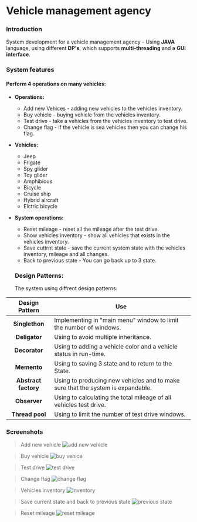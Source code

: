 # Vehicle management agency

### Introduction
System development for a vehicle management agency - Using **JAVA** language, using different **DP's**, which supports **multi-threading** and a **GUI interface**.

### System features
#### Perform 4 operations on many vehicles:
+ **Operations:**
  * Add new Vehices - adding new vehicles to the vehicles inventory.
  * Buy vehicle - buying vehicle from  the vehicles inventory.
  * Test drive - take a vehicles from the vehicles inventory to test drive.
  * Change flag - if the vehicle is sea vehicles then you can change his flag.
+ **Vehicles:**
  * Jeep
  * Frigate
  * Spy glider
  * Toy glider
  * Amphibious
  * Bicycle
  * Cruise ship
  * Hybrid aircraft
  * Elctric bicycle
+ **System operations:**
  * Reset mileage - reset all the mileage after the test drive.
  * Show vehicles inventory - show all vehicles that exists in the vehicles inventory.
  * Save cuttrnt state - save the current system state with the vehicles inventory, mileage and all changes.
  * Back to previous state - You can go back up to 3 state.
  
  ### Design Patterns:
  The system using diffrent design patterns:
  
|Design Pattern  | Use |
| :-------------: | ------------- |
| **Singlethon**  | Implementing in "main menu" window to limit the number of windows.  |
| **Deligator**  | Using to avoid multiple inheritance.   |
| **Decorator** | Using to adding a vehicle color and a vehicle status in run-time. |
| **Memento** | Using to saving 3 state and to return to the State. |
| **Abstract factory** | Using to producing new vehicles and to make sure that the system is expandable. |
| **Observer**| Using to calculating the total mileage of all vehicles test drive. |
| **Thread pool**| Using to limit the number of test drive windows. |

### Screenshots

> Add new vehicle
![add new vehicle](https://user-images.githubusercontent.com/33378368/45181694-d3b31e00-b227-11e8-9a2b-38d16c37c480.gif)

> Buy vehicle 
![buy vehice](https://user-images.githubusercontent.com/33378368/45181788-1d9c0400-b228-11e8-8384-750511f4137a.gif)

> Test drive 
![test drive](https://user-images.githubusercontent.com/33378368/45181816-30163d80-b228-11e8-8db2-a3f4b9aeef90.gif)

> Change flag 
![change flag](https://user-images.githubusercontent.com/33378368/45181811-2f7da700-b228-11e8-960c-a682acf22f8b.gif)

> Vehicles inventory
![inventory](https://user-images.githubusercontent.com/33378368/45181812-2f7da700-b228-11e8-8f4b-31dcbadcdb7e.gif)

> Save current state and back to previous state
![previous state](https://user-images.githubusercontent.com/33378368/45181813-2f7da700-b228-11e8-84ce-50dff08cd80e.gif)

> Reset mileage
![reset mileage](https://user-images.githubusercontent.com/33378368/45181815-30163d80-b228-11e8-9144-81c38043b907.gif)



  
  


